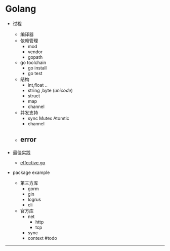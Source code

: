 # Golang

+ 过程
  - 编译器
  - 依赖管理
    - mod
    - vendor
    - gopath
  - go toolchain
    - go install
    - go test 
  + 结构
    - int,float ..
    - string ,byte (*unicode*)
    - struct
    - map
    - channel
  + 并发支持
    - sync
      Mutex
      Atomtic
    - channel
  + error 
    - 
  
+ 最佳实践
  + [effective go](https://golang.org/doc/effective_go)
  
+ package example

  + 第三方库
    - gorm
    - gin  
    - logrus
    - cli
  + 官方库
    - net
      - http
      - tcp
    - sync
    - context  #todo

---

